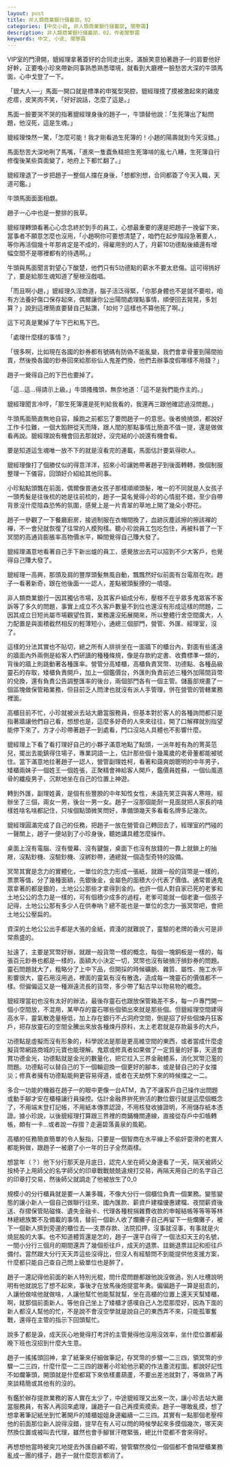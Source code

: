 ```yaml
---
layout: post
title: 非人類商業銀行儲蓄部，02
categories: [中文小说, 非人類商業銀行儲蓄部, 闇黎霜]
description: 非人類商業銀行儲蓄部，02，作者闇黎霜
keywords: 中文, 小说, 闇黎霜
---
```



VIP室的門滑開，貔經理拿著簽好的合同走出來，滿臉笑意拍著趙子一的肩要他好好幹，正要喚小珍來帶新同事熟悉熟悉環境，就看到大廳裡一臉愁苦大深的牛頭馬面，心中戈登了一下。

「貔大人──」馬面一開口就是標準的申冤型哭腔，貔經理摸了摸被激起來的雞皮疙瘩，皮笑肉不笑，「好好說話，怎麼了這是。」

馬面一臉要哭不哭的指著貔經理身後的趙子一，牛頭替他說：「生死簿出了點問題，他沒死，這是生魂。」

貔經理悚然一驚，「怎麼可能！我才剛看過生死簿的！小趙的陽壽就到今天沒錯。」

馬面愁苦大深地咧了馬嘴，「進來一隻蠹魚精把生死簿啃的亂七八糟，生死簿自行修復後某些頁面變了，地府上下都忙翻了。」

貔經理退了一步把趙子一整個人擋在身後，「想都別想，合同都簽了今天入職，天道可鑑。」

牛頭馬面面面相覷。

趙子一心中也是一整排的我草。

貔經理轉頭看著心心念念終於到手的員工，心想最重要的還是把趙子一挽留下來，當事者不願意怎麼也沒用，「小趙啊你可要想清楚了，咱們在起步階段急著要人，等你再活個幾十年那肯定是不成的，得雇用別的人了，月薪10功德點後續還有增幅空間不是哪裡都有的待遇啊。」

牛頭與馬面聞言對望心下酸楚，他們只有5功德點的薪水不要太悲傷。這可得摀好了，要是給那生魂知道了壓根沒戲唱。

「而且啊小趙，」貔經理久淫商道，腦子活泛得緊，「你那身體也不是就不要啦，咱有方法養好傷口保存起來，偶爾讓你公出陽間處理點事情，順便回去晃晃，多划算？」說到這裡簡直要替自己點讚，「如何？這樣也不算他死了啊。」

這下可真是驚掉了牛下巴和馬下巴。

「處理什麼樣的事情？」

「很多啊，比如現在各國的鈔券都有號碼有防偽不能亂變，我們會拿骨董到陽間拍賣，然後換各國的鈔券回來給那些仙人鬼差們換，他們去辦事度假哪樣不用錢？」

趙子一覺得自己的下巴也要掉了。

「這…這…得請示上級。」牛頭搔搔頭，無奈地道：「這不是我們能作主的。」

貔經理聞言冷哼，「那生死簿還是死判給我看的，我還再三跟他確認過沒問題。」

牛頭馬面簡直無地自容，臊跑之前都忘了要問趙子一的意思。後者撓撓頭，都說好工作卡位難，一個大餡餅從天而降，跟人間的那點事情比簡直不值一提，還是做做看再說。貔經理說有機會回去那就好，沒完結的小說還有機會看。

要是知道這生魂唯一放不下的就是沒看完的連載，馬面估計要氣得砍人。

貔經理像打了個勝仗似的得意洋洋，招來小珍讓她帶著趙子到後面轉轉，換個制服整理一下儀容，回頭好介紹給其他同事。

小珍點點頭飄在前面，偶爾像普通女孩子那樣順順頭髮，唯一的不同就是人女孩子一頭秀髮是往後梳的她是往前梳的，趙子一莫名覺得小珍的心情挺不錯，至少自帶背景沒什麼陰森恐怖的氛圍，感覺上是一片青翠的草地上開了幾朵小野花。

趙子一參觀了一下餐廳廚房，接過制服在衣帽間換了，血跡灰塵該擦的擦該襌的襌，不一會兒就恢復了往常的人模狗樣。聽小珍說員工包吃包住，再被科普了一下冥間的高通貨膨脹率高物價水平，瞬間覺得自己賺大發了。

貔經理滿意地看著自己手下新出爐的員工，感覺放出去可以招到不少大客戶，也覺得自己賺大發了。

貔經理一高興，那頭及肩的豐厚頭髮無風自動，飄飄然好似前面有台電扇在吹。趙子一看著新奇，跟在他後面一一認人，差點被頭髮撩的一噴嚏。

非人類商業銀行一因其獨佔市場，及其客戶組成分布，壓根不在乎眾多鬼眾客不客訴等了多久的問題，事實上成立不久客戶數量不到位也還沒有形成這樣的問題，二因其成立日短尚屬市場觀望性質，業務還沒拓展開來，所以整體行舍空間廣大，人力配置是與面積截然相反的輕薄短小，通總三個部門，營管、外匯、經理室，沒了。

這樣的分法其實也不貼切，總之所有人排排坐在一面牆下的櫃台內，對面有些遙遠的牆面內外兩側是給客人們研讀的種種條規，像是存款約定書、收費標準一類的，背後的牆上則跳動著各種匯率。營管分高矮櫃，高櫃負責冥幣、功德點、各種品級靈石的存取，矮櫃負責開戶，加上一個鑑價台，外匯則負責前述三種外加陽間貨幣的兌換，還有負責公告調整匯率的後台，兩個部門各有一個主管。儲蓄部規畫了一個區塊做保管箱業務，但目前乏人問津也就沒有派人手管理，併在營管的管轄業務裡面。

高櫃目前不忙，小珍就被派去站大廳當服務員，但基本對於客人的各種詢問都只是指著牆讓他們自己看，想想也是，這麼多好奇的人來來往往，開了口解釋就別指望能停下來了。方才小珍帶著趙子一到處看，門口沒站人具體也不影響什麼。

貔經理上下看了看打理好自己的小夥子滿意地點了點頭，一派年輕有為的菁英范兒，擺出去能鎮得住場子，專業詞語一上，估計那些個十幾萬歲的老骨董都能被唬住。當下滿意地拉著趙子一認人，營管副理姓柯，看著和藹爽朗聰明的中年男子，矮櫃兩妹子一個姓王一個姓張，正聚精會神給客人開戶，鑑價員姓蘇，一個仙風道骨的纖瘦男子，沉默地坐在自己的位置上神遊。

轉到外匯，副理姓黃，是個有些豐腴的中年知性女性，未語先笑正與客人寒暄。經辦坐了三個，兩女一男，後台一男一女。趙子一沒那個能耐一見面就把人家長的啥樣姓啥名啥都記住，只埃個點頭微笑問好，準備頭幾天多看看名牌多記幾次。

貔經理圓滿完成了自己的任務，把趙子一放在營管自己轉回去了，經理室的門碰的一聲關上，趙子一便站到了小珍身後，聽她講具體怎麼操作。

桌面上沒有電腦、沒有螢幕、沒有鍵盤，桌面下也沒有放錢的一靠上就鎖上的抽屜，沒點鈔機、沒驗鈔機、沒綁鈔帶，通總就一個造型奇特的設備。

冥幣其實是念力的實體化，一單位的念力形成一張紙，就跟一般的貨幣是一樣的，票票等值，分了幾種面額，先銀後金，金屬色的面積大小代表了價值。通常普通鬼眾拿著的都是銀的，土地公公那些才拿得到金的。也許一個人對自家已死的老爹和土地公公的念力是一樣的，可有個積少成多的過程，老爹可能就一個老妻一個孩子記得，土地公公那有多少人在供奉吶？總不能也是一單位的念力一張冥幣吧，會把土地公公壓扁的。

資深的土地公公出手都是大張的金紙，資淺的就難說了，靈驗的老牌的香火可是非常鼎盛的。

扯遠了，主要是冥幣好辦，就跟一般貨幣一樣的概念，每個一塊銅板是一樣的，每張百元鈔券也都是一樣的，面額大小決定一切，冥幣也沒有破損汙損鈔券的問題。靈石問題就大了，粗略分了上中下品，但開採的時候礦脈、雜質、屬性、施工水平影響很大，靈石用沒用過，裡面的靈氣有沒有散逸，造成每一塊靈石的價值都不一樣。但偏偏這又是一種淵遠流長的貨幣，多少帶了點古早以物易物的概念。

貔經理當初也沒有太好的辦法，最後存靈石也跟放保管箱差不多，每一戶專門開一個小空間放，不混用，某甲存的靈石哪些個領出來就是那些個。但貔經理空間建得高水平，靈氣散逸量極低，加上存在銀行不占洞府空間，倒是招了好些個煉丹狂客戶，把存放靈石的空間全騰出來放各種煉丹原料，太上老君就是存款最多的大戶。

功德點是虛擬而沒有形象的，科學說法是那是更高維空間的東西，或者當成什麼虛擬貨幣網路商城的元寶也能理解。鬼眾或修真者如果做了一定質量的好事，天道會賞功德金光，功德點就是金光的數量化，把它拉入三界金融體系，消化冥幣氾濫的問題。功德點可以替自己的下一個輪迴換一個更好的腳本，或是替自己的子女擋災；修真者擁有功德點能夠更容易得道，或者在天劫劈下來的時候擋之一二。

多合一功能的機器在趙子一的眼中更像一台ATM，為了不讓客戶自己操作出問題或動手腳才安在櫃檯讓行員操控。估計金融界拚死拚活的數位銀行就是這麼個概念了，不用端末登打記帳，不用紙本傳票認證，不用核發收據證明，不用儲存紙本憑證。據小珍說，以後貔經理打算跟三界裡的商鋪機關連線，直接從存戶中扣帳轉帳，頗有一卡…或者說一存摺？走遍碧落黃泉的風範。

高櫃的任務簡直簡單的令人髮指，只要是一個智商在水平線上不偷奸耍滑的老實人都能夠做，跟趙子一被磨了小一年的日子全然兩樣。

想當年（？）他下分行那天是月底日，認完人坐在師父身邊看了一天，隔天被師父按椅子上用師父的名字師父的印章戰戰兢兢違規打交易，再隔天用自己的名字自己的印章打交易，然後師父就調走了他被放生了0_0

規模小的分行櫃員就是要一人兼多職，不像大分行一個櫃位負責一個業務。變態變態的讓小新人一個自己做聯行往來、國內匯款、薪資戶建檔優惠建檔、夜間薪資後送、存摺保管貼磁條、遺失金融卡、代理各種稅捐雜費收款的申報結帳等等等等林林總總族繁不及備載的事情，替前一個新人收了爛攤子自己再留下一些爛攤子，被下一個新人擠到旁邊的櫃位去──支票存款、法院扣押，沒事就沒事，有事就是火燒屁股的大事。也不知道體質還是怎的，趙子一還平白得了一個法扣天王的名號，一間小分行三個月的期間還弄了幾個拒往戶，成天的退票、註銷退票註記和拒往戶備付。當然跟大分行天天弄這些沒得比，但沒人有經驗問不到能提供他支援方案，什麼都只能自己查自己問上級單位也是醉了。

趙子一還記得他前面的新人特別光棍，問什麼問題都跟他說沒做過，別人吐槽說明明有他就說忘了想不起來，事後才在放馬後炮提當年勇。偏偏趙子一算是挺乖的，人讓他做啥他就做啥，人讓他幫忙他能幫就幫，坐在高櫃的位置上還天天幫矮櫃，啊，就那個前面新人。等他自己坐上了矮櫃才感嘆自己人怎麼那麼好，因為下面的新人都沒人幫他的忙，不是說不會沒空學就是說自己的東西弄不來，只能孤軍奮戰，還得在主管的指示下回頭幫忙。

說多了都是淚，成天灰心地覺得打考評的主管覺得他沒用沒效率，坐什麼位置都最晚下班也沒招到什麼大生意。

趙子一搖搖頭回神，拿了紙筆來仔細做筆記，存冥幣的步驟一二三四，領冥幣的步驟一二三四，什麼什麼一二三四的跟著小珍給他示範的作法畫流程圖。都說好記性不如爛筆頭，開頭就是什麼都寫下來依樣畫葫蘆，不要出差池就對了，等做熟了再來談精簡或其他有的沒的。

有鑑於辦存提款業務的客人實在太少了，中途貔經理又出來一次，讓小珍去站大廳當服務員，有客人再回來處理，讓趙子一自己再摸索摸索。趙子一哪敢亂摸，想了想拿著筆記紙坐到忙著開戶的矮櫃姐姐身邊繼續一二三四。其實有一點那個老壓榨他的前面那位新人說得沒錯，提早在有人可以問的時候學起來多摸個幾次，哪天突然換位置或被叫去代理，雖然也會手腳冒汗瞎緊張，總比什麼都不會來得好。

再想想他當時被突兀地提去外匯自顧不暇，營管驟然換位一個個都不會隔壁櫃業務亂成一團的樣子，趙子一就什麼怨言都消了。

